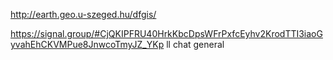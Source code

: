 
http://earth.geo.u-szeged.hu/dfgis/

https://signal.group/#CjQKIPFRU40HrkKbcDpsWFrPxfcEyhv2KrodTTI3iaoGyvahEhCKVMPue8JnwcoTmyJZ_YKp ll chat general



